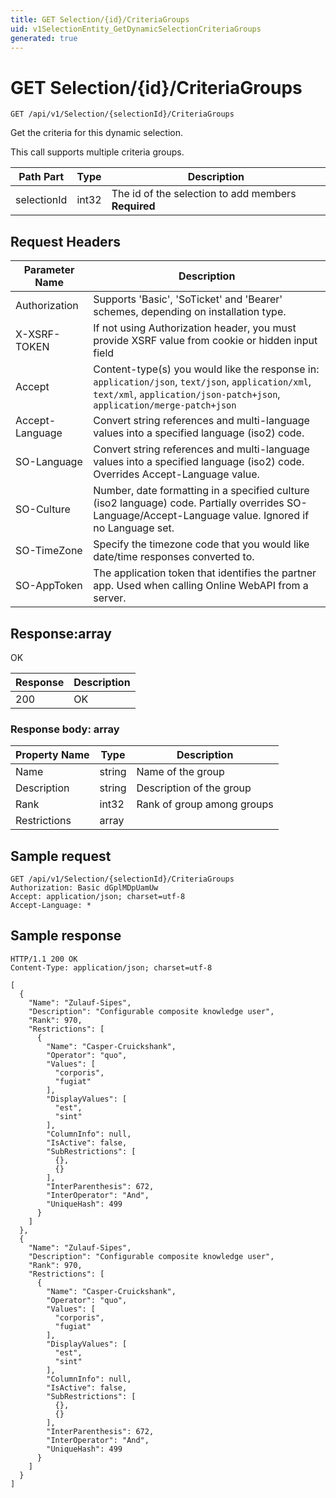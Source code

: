 ```yaml
---
title: GET Selection/{id}/CriteriaGroups
uid: v1SelectionEntity_GetDynamicSelectionCriteriaGroups
generated: true
---
```


# GET Selection/{id}/CriteriaGroups

```http
GET /api/v1/Selection/{selectionId}/CriteriaGroups
```

Get the criteria for this dynamic selection.


This call supports multiple criteria groups.





| Path Part | Type | Description |
|-----------|------|-------------|
| selectionId | int32 | The id of the selection to add members **Required** |



## Request Headers

| Parameter Name | Description |
|----------------|-------------|
| Authorization  | Supports 'Basic', 'SoTicket' and 'Bearer' schemes, depending on installation type. |
| X-XSRF-TOKEN   | If not using Authorization header, you must provide XSRF value from cookie or hidden input field |
| Accept         | Content-type(s) you would like the response in: `application/json`, `text/json`, `application/xml`, `text/xml`, `application/json-patch+json`, `application/merge-patch+json` |
| Accept-Language | Convert string references and multi-language values into a specified language (iso2) code. |
| SO-Language | Convert string references and multi-language values into a specified language (iso2) code. Overrides Accept-Language value. |
| SO-Culture | Number, date formatting in a specified culture (iso2 language) code. Partially overrides SO-Language/Accept-Language value. Ignored if no Language set. |
| SO-TimeZone | Specify the timezone code that you would like date/time responses converted to. |
| SO-AppToken | The application token that identifies the partner app. Used when calling Online WebAPI from a server. |


## Response:array

OK

| Response | Description |
|----------------|-------------|
| 200 | OK |

### Response body: array

| Property Name | Type |  Description |
|----------------|------|--------------|
| Name | string | Name of the group |
| Description | string | Description of the group |
| Rank | int32 | Rank of group among groups |
| Restrictions | array |  |

## Sample request

```http!
GET /api/v1/Selection/{selectionId}/CriteriaGroups
Authorization: Basic dGplMDpUamUw
Accept: application/json; charset=utf-8
Accept-Language: *
```

## Sample response

```http_
HTTP/1.1 200 OK
Content-Type: application/json; charset=utf-8

[
  {
    "Name": "Zulauf-Sipes",
    "Description": "Configurable composite knowledge user",
    "Rank": 970,
    "Restrictions": [
      {
        "Name": "Casper-Cruickshank",
        "Operator": "quo",
        "Values": [
          "corporis",
          "fugiat"
        ],
        "DisplayValues": [
          "est",
          "sint"
        ],
        "ColumnInfo": null,
        "IsActive": false,
        "SubRestrictions": [
          {},
          {}
        ],
        "InterParenthesis": 672,
        "InterOperator": "And",
        "UniqueHash": 499
      }
    ]
  },
  {
    "Name": "Zulauf-Sipes",
    "Description": "Configurable composite knowledge user",
    "Rank": 970,
    "Restrictions": [
      {
        "Name": "Casper-Cruickshank",
        "Operator": "quo",
        "Values": [
          "corporis",
          "fugiat"
        ],
        "DisplayValues": [
          "est",
          "sint"
        ],
        "ColumnInfo": null,
        "IsActive": false,
        "SubRestrictions": [
          {},
          {}
        ],
        "InterParenthesis": 672,
        "InterOperator": "And",
        "UniqueHash": 499
      }
    ]
  }
]
```